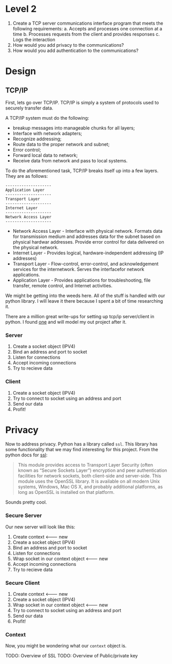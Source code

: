 # Level 2
1. Create a TCP server communications interface program that meets the following requirements:
    a. Accepts and processes one connection at a time
    b. Processes requests from the client and provides responses
    c. Logs the interaction
2. How would you add privacy to the communications?
3. How would you add authentication to the communications?

# Design
## TCP/IP
First, lets go over TCP/IP. TCP/IP is simply a system of protocols used to securely transfer data.

A TCP/IP system must do the following:

* breakup messages into manageable chunks for all layers;
* Interface with network adapters;
* Recognize addressing;
* Route data to the proper network and subnet;
* Error control;
* Forward local data to network;
* Receive data from network and pass to local systems.

To do the aforementioned task, TCP/IP breaks itself up into a few layers. They are as follows:
```
--------------------
Application Layer
--------------------
Transport Layer
--------------------
Internet Layer
--------------------
Network Access Layer
--------------------
```

* Network Access Layer - Interface with physical network. Formats data for transmission medium and addresses data for the subnet based on physical hardwar addresses. Provide error control for data delivered on the physical network.
* Internet Layer - Provides logical, hardware-independent addressing (IP addresses)
* Transport Layer - Flow-control, error-control, and acknowledgement services for the internetwork. Serves the interfacefor network applications.
* Application Layer - Provides applications for troubleshooting, file transfer, remote control, and Internet activities.

We might be getting into the weeds here. All of the stuff is handled with our python library. I 
will leave it there because I spent a bit of time researching it. 

There are a million great write-ups for setting up tcp/ip server/client in python. I found 
[one](https://realpython.com/python-sockets/) and will model my out project after it.

### Server
1. Create a socket object (IPV4)
1. Bind an address and port to socket
1. Listen for connections
1. Accept incoming connections
1. Try to recieve data

### Client
1. Create a socket object (IPV4)
1. Try to connect to socket using an address and port
1. Send our data
1. Profit!

# Privacy
Now to address privacy. Python has a library called `ssl`. This library has some functionality 
that we may find interesting for this project. From the python docs for [ssl](https://docs.python.org/3/library/ssl.html):
> This module provides access to Transport Layer Security (often known as “Secure Sockets Layer”) 
> encryption and peer authentication facilities for network sockets, both client-side and 
> server-side. This module uses the OpenSSL library. It is available on all modern Unix systems, 
> Windows, Mac OS X, and probably additional platforms, as long as OpenSSL is installed on that 
> platform.

Sounds pretty cool.

### Secure Server
Our new server will look like this:
1. Create context                            <--- new
1. Create a socket object (IPV4)
1. Bind an address and port to socket
1. Listen for connections
1. Wrap socket in our context object         <--- new
1. Accept incoming connections
1. Try to recieve data

### Secure Client
1. Create context                            <--- new
1. Create a socket object (IPV4)
1. Wrap socket in our context object         <--- new
1. Try to connect to socket using an address and port
1. Send our data
1. Profit!

### Context
Now, you might be wondering what our `context` object is.

TODO: Overview of SSL
TODO: Overview of Public/private key
